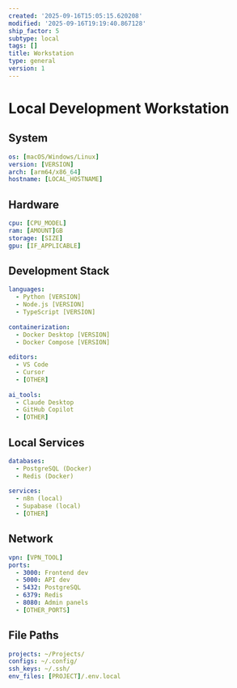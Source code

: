 ```yaml
---
created: '2025-09-16T15:05:15.620208'
modified: '2025-09-16T19:19:40.867128'
ship_factor: 5
subtype: local
tags: []
title: Workstation
type: general
version: 1
---
```


# Local Development Workstation

## System
```yaml
os: [macOS/Windows/Linux]
version: [VERSION]
arch: [arm64/x86_64]
hostname: [LOCAL_HOSTNAME]
```

## Hardware
```yaml
cpu: [CPU_MODEL]
ram: [AMOUNT]GB
storage: [SIZE]
gpu: [IF_APPLICABLE]
```

## Development Stack
```yaml
languages:
  - Python [VERSION]
  - Node.js [VERSION]
  - TypeScript [VERSION]
  
containerization:
  - Docker Desktop [VERSION]
  - Docker Compose [VERSION]
  
editors:
  - VS Code
  - Cursor
  - [OTHER]
  
ai_tools:
  - Claude Desktop
  - GitHub Copilot
  - [OTHER]
```

## Local Services
```yaml
databases:
  - PostgreSQL (Docker)
  - Redis (Docker)
  
services:
  - n8n (local)
  - Supabase (local)
  - [OTHER]
```

## Network
```yaml
vpn: [VPN_TOOL]
ports:
  - 3000: Frontend dev
  - 5000: API dev
  - 5432: PostgreSQL
  - 6379: Redis
  - 8080: Admin panels
  - [OTHER_PORTS]
```

## File Paths
```yaml
projects: ~/Projects/
configs: ~/.config/
ssh_keys: ~/.ssh/
env_files: [PROJECT]/.env.local
```